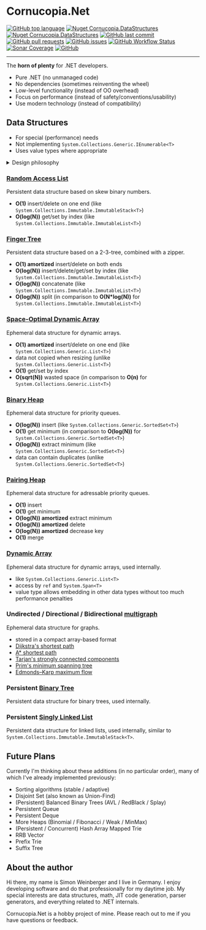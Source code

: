 # Cornucopia.Net

[![GitHub top language](https://img.shields.io/github/languages/top/SWeini/Cornucopia.Net)](https://docs.microsoft.com/dotnet/csharp/)
[![Nuget Cornucopia.DataStructures](https://img.shields.io/nuget/v/Cornucopia.DataStructures?label=Cornucopia.DataStructures&logo=nuget)](https://www.nuget.org/packages/Cornucopia.DataStructures/)
[![Nuget Cornucopia.DataStructures](https://img.shields.io/nuget/vpre/Cornucopia.DataStructures?label=Cornucopia.DataStructures&logo=nuget)](https://www.nuget.org/packages/Cornucopia.DataStructures/)
[![GitHub last commit](https://img.shields.io/github/last-commit/SWeini/Cornucopia.Net?logo=GitHub)](https://github.com/SWeini/Cornucopia.Net)
[![GitHub pull requests](https://img.shields.io/github/issues-pr/SWeini/Cornucopia.Net?logo=GitHub)](https://github.com/SWeini/Cornucopia.Net/pulls)
[![GitHub issues](https://img.shields.io/github/issues/SWeini/Cornucopia.Net?logo=GitHub)](https://github.com/SWeini/Cornucopia.Net/issues)
[![GitHub Workflow Status](https://img.shields.io/github/workflow/status/SWeini/Cornucopia.Net/.NET%20Pack%20&%20Push/master?logo=GitHub)](https://github.com/SWeini/Cornucopia.Net/actions/workflows/preview.yaml?query=branch%3Amaster)
[![Sonar Coverage](https://img.shields.io/sonar/coverage/SWeini_Cornucopia.Net?server=https%3A%2F%2Fsonarcloud.io&logo=SonarCloud)](https://sonarcloud.io/component_measures?id=SWeini_Cornucopia.Net&metric=coverage)
[![GitHub](https://img.shields.io/github/license/SWeini/Cornucopia.Net)](https://github.com/SWeini/Cornucopia.Net/blob/master/LICENSE)

---

The **horn of plenty** for .NET developers.

- Pure .NET (no unmanaged code)
- No dependencies (sometimes reinventing the wheel)
- Low-level functionality (instead of OO overhead)
- Focus on performance (instead of safety/conventions/usability)
- Use modern technology (instead of compatibility)

## Data Structures

- For special (performance) needs
- Not implementing `System.Collections.Generic.IEnumerable<T>`
- Uses value types where appropriate

<details><summary>Design philosophy</summary>

The `System.Collections` namespace provides a great set of collections for day-to-day use. If you're looking beyond that you probably have performance issues and have already ditched `System.Linq`. Suddenly, implementing `System.Collections.Generic.IEnumerable<T>` becomes less important. Also consider that `IEnumerable<T>` is a great abstraction, but very difficult to implement efficiently in tree-like data structures.

If there's no need to implement an interface, it's also easier to diverge from common standards. For some collection types, `null` denotes an empty collection. Some collection types are value types, just providing a convenient API layer instead of adding another level of indirection.

These decisions focus on performance, but do not prevent creating a wrapper around the low-level data structures, providing behavior known from the `System.Collections` namespace.

</details>

### [Random Access List](https://en.wikipedia.org/wiki/Purely_functional_data_structure#Examples)
Persistent data structure based on skew binary numbers.
- **O(1)** insert/delete on one end (like `System.Collections.Immutable.ImmutableStack<T>`)
- **O(log(N))** get/set by index (like `System.Collections.Immutable.ImmutableList<T>`)

### [Finger Tree](https://en.wikipedia.org/wiki/Finger_tree)
Persistent data structure based on a 2-3-tree, combined with a zipper.
- **O(1) amortized** insert/delete on both ends
- **O(log(N))** insert/delete/get/set by index (like `System.Collections.Immutable.ImmutableList<T>`)
- **O(log(N))** concatenate (like `System.Collections.Immutable.ImmutableList<T>`)
- **O(log(N))** split (in comparison to **O(N*log(N))** for `System.Collections.Immutable.ImmutableList<T>`)

### [Space-Optimal Dynamic Array](https://en.wikipedia.org/wiki/Hashed_array_tree#cite_ref-7)
Ephemeral data structure for dynamic arrays.
- **O(1) amortized** insert/delete on one end (like `System.Collections.Generic.List<T>`)
- data not copied when resizing (unlike `System.Collections.Generic.List<T>`)
- **O(1)** get/set by index
- **O(sqrt(N))** wasted space (in comparison to **O(n)** for `System.Collections.Generic.List<T>`)

### [Binary Heap](https://en.wikipedia.org/wiki/Binary_heap)
Ephemeral data structure for priority queues.
- **O(log(N))** insert (like `System.Collections.Generic.SortedSet<T>`)
- **O(1)** get minimum (in comparison to **O(log(N))** for `System.Collections.Generic.SortedSet<T>`)
- **O(log(N))** extract minimum (like `System.Collections.Generic.SortedSet<T>`)
- data can contain duplicates (unlike `System.Collections.Generic.SortedSet<T>`)

### [Pairing Heap](https://en.wikipedia.org/wiki/Pairing_heap)
Ephemeral data structure for adressable priority queues.
- **O(1)** insert
- **O(1)** get minimum
- **O(log(N)) amortized** extract minimum
- **O(log(N)) amortized** delete
- **O(log(N)) amortized** decrease key
- **O(1)** merge

### [Dynamic Array](https://en.wikipedia.org/wiki/Dynamic_array)
Ephemeral data structure for dynamic arrays, used internally.
- like `System.Collections.Generic.List<T>`
- access by `ref` and `System.Span<T>`
- value type allows embedding in other data types without too much performance penalties

### Undirected / Directional / Bidirectional [multigraph](https://en.wikipedia.org/wiki/Multigraph)
Ephemeral data structure for graphs.
- stored in a compact array-based format
- [Dijkstra's shortest path](https://en.wikipedia.org/wiki/Dijkstra's_algorithm)
- [A* shortest path](https://en.wikipedia.org/wiki/A*_search_algorithm)
- [Tarjan's strongly connected components](https://en.wikipedia.org/wiki/Tarjan%27s_strongly_connected_components_algorithm)
- [Prim's minimum spanning tree](https://en.wikipedia.org/wiki/Prim%27s_algorithm)
- [Edmonds–Karp maximum flow](https://en.wikipedia.org/wiki/Edmonds%E2%80%93Karp_algorithm)

### Persistent [Binary Tree](https://en.wikipedia.org/wiki/Binary_tree)
Persistent data structure for binary trees, used internally.

### Persistent [Singly Linked List](https://en.wikipedia.org/wiki/Linked_list#Singly_linked_list)
Persistent data structure for linked lists, used internally, similar to `System.Collections.Immutable.ImmutableStack<T>`.

## Future Plans

Currently I'm thinking about these additions (in no particular order), many of which I've already implemented previously:
- Sorting algorithms (stable / adaptive)
- Disjoint Set (also known as Union-Find)
- (Persistent) Balanced Binary Trees (AVL / RedBlack / Splay)
- Persistent Queue
- Persistent Deque
- More Heaps (Binomial / Fibonacci / Weak / MinMax)
- (Persistent / Concurrent) Hash Array Mapped Trie
- RRB Vector
- Prefix Trie
- Suffix Tree

## About the author

Hi there, my name is Simon Weinberger and I live in Germany. I enjoy developing software and do that professionally for my daytime job. My special interests are data structures, math, JIT code generation, parser generators, and everything related to .NET internals.

Cornucopia.Net is a hobby project of mine. Please reach out to me if you have questions or feedback.